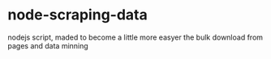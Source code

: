 # node-scraping-data
nodejs script, maded to become a little more easyer the bulk download from pages and data minning
